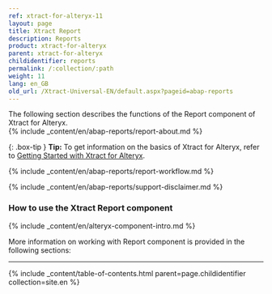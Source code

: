 ```yaml
---
ref: xtract-for-alteryx-11
layout: page
title: Xtract Report
description: Reports
product: xtract-for-alteryx
parent: xtract-for-alteryx
childidentifier: reports
permalink: /:collection/:path
weight: 11
lang: en_GB
old_url: /Xtract-Universal-EN/default.aspx?pageid=abap-reports
---
```

The following section describes the functions of the Report component of Xtract for Alteryx.<br>
{% include _content/en/abap-reports/report-about.md %}


{: .box-tip }
**Tip:** To get information on the basics of Xtract for Alteryx, refer to [Getting Started with Xtract for Alteryx](./getting-started).

{% include _content/en/abap-reports/report-workflow.md %}

{% include _content/en/abap-reports/support-disclaimer.md %}

### How to use the Xtract Report component
{% include _content/en/alteryx-component-intro.md %}


More information on working with Report component is provided in the following sections:

---

{% include _content/table-of-contents.html parent=page.childidentifier collection=site.en %}
